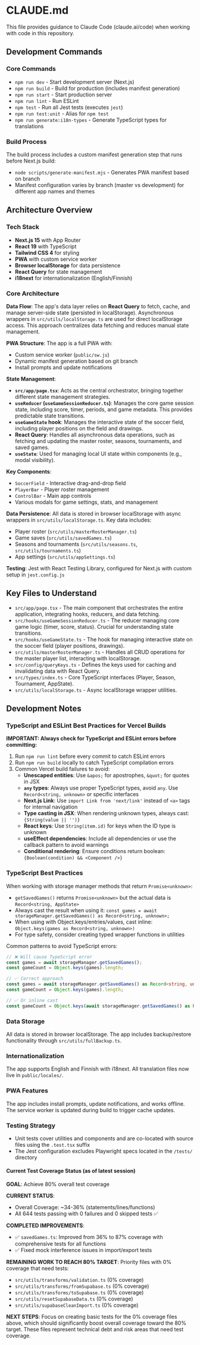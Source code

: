 # CLAUDE.md

This file provides guidance to Claude Code (claude.ai/code) when working with code in this repository.

## Development Commands

### Core Commands
- `npm run dev` - Start development server (Next.js)
- `npm run build` - Build for production (includes manifest generation)
- `npm run start` - Start production server
- `npm run lint` - Run ESLint
- `npm test` - Run all Jest tests (executes `jest`)
- `npm run test:unit` - Alias for `npm test`
- `npm run generate:i18n-types` - Generate TypeScript types for translations

### Build Process
The build process includes a custom manifest generation step that runs before Next.js build:
- `node scripts/generate-manifest.mjs` - Generates PWA manifest based on branch
- Manifest configuration varies by branch (master vs development) for different app names and themes

## Architecture Overview

### Tech Stack
- **Next.js 15** with App Router
- **React 19** with TypeScript
- **Tailwind CSS 4** for styling
- **PWA** with custom service worker
- **Browser localStorage** for data persistence
- **React Query** for state management
- **i18next** for internationalization (English/Finnish)

### Core Architecture

**Data Flow**: The app's data layer relies on **React Query** to fetch, cache, and manage server-side state (persisted in localStorage). Asynchronous wrappers in `src/utils/localStorage.ts` are used for direct localStorage access. This approach centralizes data fetching and reduces manual state management.

**PWA Structure**: The app is a full PWA with:
- Custom service worker (`public/sw.js`)
- Dynamic manifest generation based on git branch
- Install prompts and update notifications

**State Management**: 
- **`src/app/page.tsx`**: Acts as the central orchestrator, bringing together different state management strategies.
- **`useReducer` (`useGameSessionReducer.ts`)**: Manages the core game session state, including score, timer, periods, and game metadata. This provides predictable state transitions.
- **`useGameState` hook**: Manages the interactive state of the soccer field, including player positions on the field and drawings.
- **React Query**: Handles all asynchronous data operations, such as fetching and updating the master roster, seasons, tournaments, and saved games.
- **`useState`**: Used for managing local UI state within components (e.g., modal visibility).

**Key Components**:
- `SoccerField` - Interactive drag-and-drop field
- `PlayerBar` - Player roster management
- `ControlBar` - Main app controls
- Various modals for game settings, stats, and management

**Data Persistence**: All data is stored in browser localStorage with async wrappers in `src/utils/localStorage.ts`. Key data includes:
- Player roster (`src/utils/masterRosterManager.ts`)
- Game saves (`src/utils/savedGames.ts`)
- Seasons and tournaments (`src/utils/seasons.ts`, `src/utils/tournaments.ts`)
- App settings (`src/utils/appSettings.ts`)

**Testing**: Jest with React Testing Library, configured for Next.js with custom setup in `jest.config.js`

## Key Files to Understand

- `src/app/page.tsx` - The main component that orchestrates the entire application, integrating hooks, reducers, and data fetching.
- `src/hooks/useGameSessionReducer.ts` - The reducer managing core game logic (timer, score, status). Crucial for understanding state transitions.
- `src/hooks/useGameState.ts` - The hook for managing interactive state on the soccer field (player positions, drawings).
- `src/utils/masterRosterManager.ts` - Handles all CRUD operations for the master player list, interacting with localStorage.
- `src/config/queryKeys.ts` - Defines the keys used for caching and invalidating data with React Query.
- `src/types/index.ts` - Core TypeScript interfaces (Player, Season, Tournament, AppState).
- `src/utils/localStorage.ts` - Async localStorage wrapper utilities.

## Development Notes

### TypeScript and ESLint Best Practices for Vercel Builds

**IMPORTANT: Always check for TypeScript and ESLint errors before committing:**
1. Run `npm run lint` before every commit to catch ESLint errors
2. Run `npm run build` locally to catch TypeScript compilation errors
3. Common Vercel build failures to avoid:
   - **Unescaped entities**: Use `&apos;` for apostrophes, `&quot;` for quotes in JSX
   - **`any` types**: Always use proper TypeScript types, avoid `any`. Use `Record<string, unknown>` or specific interfaces
   - **Next.js Link**: Use `import Link from 'next/link'` instead of `<a>` tags for internal navigation
   - **Type casting in JSX**: When rendering unknown types, always cast: `{String(value || '')}`
   - **React keys**: Use `String(item.id)` for keys when the ID type is unknown
   - **useEffect dependencies**: Include all dependencies or use the callback pattern to avoid warnings
   - **Conditional rendering**: Ensure conditions return boolean: `{Boolean(condition) && <Component />}`

### TypeScript Best Practices

When working with storage manager methods that return `Promise<unknown>`:
- `getSavedGames()` returns `Promise<unknown>` but the actual data is `Record<string, AppState>`
- Always cast the result when using it: `const games = await storageManager.getSavedGames() as Record<string, unknown>;`
- When using with Object.keys/entries/values, cast inline: `Object.keys(games as Record<string, unknown>)`
- For type safety, consider creating typed wrapper functions in utilities

Common patterns to avoid TypeScript errors:
```typescript
// ❌ Will cause TypeScript error
const games = await storageManager.getSavedGames();
const gameCount = Object.keys(games).length;

// ✅ Correct approach
const games = await storageManager.getSavedGames() as Record<string, unknown>;
const gameCount = Object.keys(games).length;

// ✅ Or inline cast
const gameCount = Object.keys(await storageManager.getSavedGames() as Record<string, unknown>).length;
```

### Data Storage
All data is stored in browser localStorage. The app includes backup/restore functionality through `src/utils/fullBackup.ts`.

### Internationalization
The app supports English and Finnish with i18next. All translation files now live in `public/locales/`.

### PWA Features
The app includes install prompts, update notifications, and works offline. The service worker is updated during build to trigger cache updates.

### Testing Strategy
- Unit tests cover utilities and components and are co-located with source files using the `.test.tsx` suffix
- The Jest configuration excludes Playwright specs located in the `/tests/` directory

#### Current Test Coverage Status (as of latest session)
**GOAL**: Achieve 80% overall test coverage

**CURRENT STATUS**: 
- Overall Coverage: ~34-36% (statements/lines/functions)
- All 644 tests passing with 0 failures and 0 skipped tests ✅

**COMPLETED IMPROVEMENTS**:
- ✅ `savedGames.ts`: Improved from 36% to 87% coverage with comprehensive tests for all functions
- ✅ Fixed mock interference issues in import/export tests

**REMAINING WORK TO REACH 80% TARGET**:
Priority files with 0% coverage that need tests:
- `src/utils/transforms/validation.ts` (0% coverage)
- `src/utils/transforms/fromSupabase.ts` (0% coverage) 
- `src/utils/transforms/toSupabase.ts` (0% coverage)
- `src/utils/resetSupabaseData.ts` (0% coverage)
- `src/utils/supabaseCleanImport.ts` (0% coverage)

**NEXT STEPS**: Focus on creating basic tests for the 0% coverage files above, which should significantly boost overall coverage toward the 80% target. These files represent technical debt and risk areas that need test coverage.
